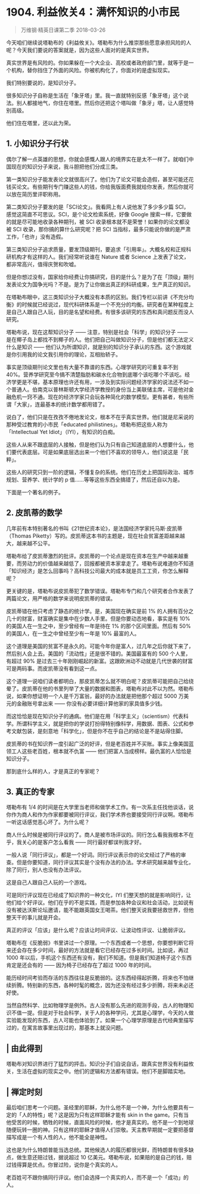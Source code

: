 # 1904. 利益攸关4：满怀知识的小市民
> 万维钢·精英日课第二季
2018-03-26

今天咱们继续说塔勒布的《利益攸关》。塔勒布为什么推崇那些愿意承担风险的人呢？今天我们要说的答案就是，因为这些人面对的是真实世界。

真实世界是有风险的。你如果躲在一个大企业、高校或者政府部门里，就等于是一个机构，替你挡住了外面的风险。你被机构化了，你面对的是虚拟现实。

我们特别要说的，是知识分子。

很多知识分子自称是生活在「象牙塔」里。我一直就特别反感「象牙塔」这个说法。别人都接地气，你住在塔里。然后你还把这个塔叫做「象牙」塔，让人感觉特别高级。

他们住在塔里，还以此为荣。

## 1. 小知识分子行状
偶尔了解一点英雄的思想，你就会感慨人跟人的境界实在是太不一样了。就咱们中国现在的知识分子来说，我斗胆把他们分成三类。

第一类知识分子能发表论文就很高兴了。他们为了论文可能会造假，甚至可能还花钱买论文。有些期刊专门赚这些人的钱，你给我版面费我就给你发表，然后你就可以放在简历里评职称用。

第二类知识分子要发的是「SCI论文」。我看网上有人说他发了多少多少篇 SCI，感觉这简直不可思议。SCI，是个论文检索系统，好像 Google 搜索一样，它要做的就是尽可能地收录各种期刊，被 SCI 收录根本就不是荣誉！如果你的论文都没被 SCI 收录，那你搞的算什么研究呢？把 SCI 当指标，最多只能说你做的是严肃工作，「也许」没有造假。

第三类知识分子追求质量，要发顶级期刊，要追求「引用率」。大概名校和正规科研机构才有这样的人。我们经常听说谁在 Nature 或者 Science 上发表了论文，都非常高兴，值得庆贺和吹嘘。

但是你想过没有，国家给你经费让你搞研究，目的是什么？是为了在「顶级」期刊发表论文为国争光吗？不是。是为了让你做出真正的科研成果，生产真正的知识。

在塔勒布眼中，这三类知识分子大概没有本质的区别。我们专栏以前讲《不充分均衡》的时候就已经说过，现代科研体系是一个不充分的均衡。研究者在某种程度上是自己人跟自己人玩，目的是名望和经费。有很多该研究的东西和真问题反而没人研究。

塔勒布说，现在这帮知识分子 —— 注意，特别是社会「科学」的知识分子 —— 是在椰子岛上都找不到椰子的人。他们把自己叫做知识分子，但是他们都无法定义什么是知识 —— 他们认为所谓知识，就是别的知识分子承认的东西。这个游戏就是你引用我的论文我引用你的理论，互相抬轿子。

事实是顶级期刊论文里也有大量不靠谱的东西。心理学研究的可重复率不到 40%。营养学研究至今搞不清楚脂肪和碳水化合物到底哪个该吃哪个不该吃。经济学更是不堪，基本原理也许还有用，一涉及到实际问题经济学家的说法还不如一个普通人。伯南克以普林斯顿大学经济学教授的身份当上美联储主席，可是他对金融危机一窍不通。现在的经济学家只会玩各种简化的数学模型。更有甚者，有些所谓「大家」，连最基本的统计数学都用错了。

说白了，他们只是在孜孜不倦地发论文，根本不在乎真实世界。他们就是尼采说的那种受过教育的小市民「educated philistines」。塔勒布把这些人称为「Intellectual Yet Idiot」（IYI），有知识的白痴。

这些人从来不跟底层的人接触，但是他们认为只有自己知道底层的人想要什么，他们要代表底层。可是如果底层选出来一个他们不喜欢的领导人，他们说这是「民粹」。

这些人的研究只到一阶的逻辑，不懂复杂的系统。他们在历史上把国际政治、城市规划、营养学、统计学的 p 值……等等这些东西全搞错了，然后还自以为是。

下面是一个著名的例子。

## 2. 皮凯蒂的数学
几年前有本特别著名的书叫《21世纪资本论》，是法国经济学家托马斯·皮凯蒂（Thomas Piketty）写的。皮凯蒂这本书的主题是，现在社会贫富差距越来越大，越来越不公平。

塔勒布给了皮凯蒂激烈的批评。皮凯蒂的一个论点是现在资本在生产中越来越重要，而劳动力的价值越来越低了，回报都被资本家拿走了。塔勒布说难道你不知道「知识经济」是怎么回事吗？高科技公司最大的成本就是员工工资，你怎么解释呢？

更关键的是，塔勒布说皮凯蒂犯了数学错误。塔勒布专门和几个研究者合作发表了两篇论文，用严格的数学来说明皮凯蒂的错误。

皮凯蒂错在他只考虑了静态的统计学。是，美国现在确实是前 1% 的人拥有百分之几十的财富，财富确实是集中在少数人手里。但是你要动态地看，事实是有 10% 的美国人在一生之中，至少曾经有一年是待在 1% 的那个区间里面。然后有 50% 的美国人，在一生之中曾经至少有一年是 10% 最富的人。

这个道理是美国的贫富不是永久的。可能今年你是富人，过几年之后你就下来了，然后别人会上去。美国的「流动性」还是很不错的。美国最富有的 500 个人里，有超过 90% 是过去三十年刚刚崛起的新富。这跟欧洲动不动就是几代世袭的财富可是两码事。而皮凯蒂没有看到这一点。

这个道理一说咱们读者都明白，那皮凯蒂怎么就不明白呢？皮凯蒂可能把自己给绕晕了。皮凯蒂在他的书里列举了大量的数据和图表，塔勒布对此不以为然。塔勒布说，如果你想证明一个人是千万富翁，最好的办法就是把他那个超过 5000 万美元的金融账号拿出来 —— 你没有必要详细计算他家的家具值多少钱。

而这恰恰是现在知识分子的通病。他们是在用「科学主义」（scientism）代表科学。所谓科学主义，就是把你的学说打扮得特别像科学，用数据、图表、公式和参考文献包装，是刻意地「科学化」，但是你不在乎自己的结论是不是站得住脚。

皮凯蒂的书在知识界一度引起广泛的好评，但是老百姓并不买账。事实上像美国蓝领工人这些老百姓，根本就不仇富 —— 他们把富人当成榜样。最仇富的人恰恰是知识分子。

那到底什么样的人，才是真正的专家呢？

## 3. 真正的专家
塔勒布有 1/4 的时间是在大学里当老师和做学术工作。有一次系主任找他谈话，说你作为商人和作为作家都要被同行评议，我们学术界也要接受同行评议啊。塔勒布一听这话感觉恶心坏了。为什么呢？

商人什么时候是被同行评议的了。商人是被市场评议的。同行怎么看我我根本不在乎，我关心的是客户怎么看我 —— 同行最好都误判我才好。

一般人说「同行评议」，都是一个好词。同行评议表示你的论文经过了严格的审查。但是你要知道，同行评议其实是个没有办法的办法。学术研究越来越专业化，除了同行，别人也没有办法评议。

这是自己人跟自己人玩的一个游戏。

可是同行评议现在已经成了知识界的一种文化，IYI 们整天想的就是影响同行，让他们给个好评议。他们在乎的不是实践，而是参加各种会议和社会活动，比如说有没有被达沃斯论坛邀请，能不能跟英国女王喝茶。他们整天说我要拯救世界，但他整天干的事儿就是开会。

真正的评议「应该」是什么呢？应该让时间评议、让波动性评议、让脆弱评议。

塔勒布在《反脆弱》书里讲过一个原理。一个东西或者一个思想，你要想判断它将来还会存在多少时间，最好的方法就是看它已经存在过多长时间。比如说，再过 1000 年以后，手机这个东西还有没有，我们不知道。但是我们知道椅子这个东西肯定是还会有的 —— 因为椅子已经存在了超过 1000 年的时间。

能历经时间考验而存活的东西往往是反脆弱的。这东西经得起折腾，将来也不怕继续折腾。特别新的东西，各种时髦的概念，因为还没有经过多少折腾，将来未必还好使。

当然自然科学、比如物理学是例外。古人没有那么先进的观测手段，古人的物理知识不值一提。但是对于社会科学，关于人的各种学问，尤其是心理学，今天的人做实验能发现的东西，古人可能也体验到了。如果一个心理学原理是古代经典里描写过的，在寓言故事里出现过的，那基本上就没问题。

## | 由此得到
塔勒布对知识界进行了猛烈的抨击。知识分子们自说自话，跟真实世界没有利益攸关，生活在虚拟的现实之中。他们的逻辑和方法都有错误。他们不是脚踏实地。

## | 禅定时刻
最后咱们思考一个问题。圣经里的耶稣，为什么他不是一个神，为什么他要具有一定的「人的特性」呢？这是因为只有这样耶稣才能有 skin in the game。只有当他受苦的时候，牺牲的时候，直面风险的时候，他才是真实的。他不是一个到地球随便玩转一圈的神。只有这样的耶稣才值得人们崇敬。天主教早期就一定要把基督描写成是一个有人性的人，他不能全是神性。

这也是为什么特朗普能当选总统。其他候选人的履历都很光鲜，而特朗普有很多缺点，做生意还赔过钱，据说超过 10 亿美元。塔勒布说，如果赔的是自己的钱，赔过钱得算是优点。你冒过险，说你是个真实的人。

老百姓可不跟你搞同行评议。他们会选择一个真实的人，而不是一个「成功」的人。



